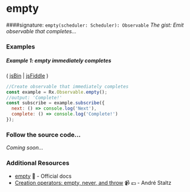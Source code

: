 # empty

####signature: `empty(scheduler: Scheduler): Observable`
*The gist: Emit observable that completes...*

### Examples

##### Example 1: empty immediately completes

( [jsBin](http://jsbin.com/rodubucaqa/1/edit?js,console) | [jsFiddle](https://jsfiddle.net/btroncone/bz71mzuy/) )

```js
//Create observable that immediately completes
const example = Rx.Observable.empty();
//output: 'Complete!'
const subscribe = example.subscribe({
  next: () => console.log('Next'),
  complete: () => console.log('Complete!')
});
```

### Follow the source code...
*Coming soon...*


### Additional Resources
* [empty](http://reactivex.io/rxjs/class/es6/Observable.js~Observable.html#static-method-empty) :newspaper: - Official docs
* [Creation operators: empty, never, and throw](https://egghead.io/lessons/rxjs-creation-operators-empty-never-throw?course=rxjs-beyond-the-basics-creating-observables-from-scratch) :video_camera: :dollar: - André Staltz